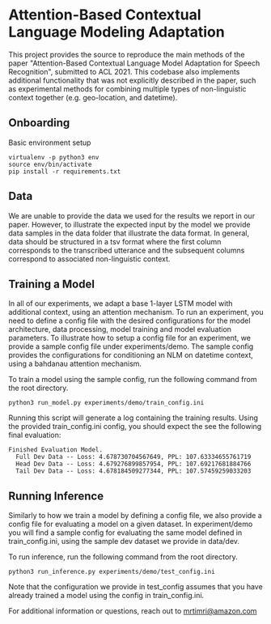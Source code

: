# Attention-Based Contextual Language Modeling Adaptation

This project provides the source to reproduce the main methods of the paper
"Attention-Based Contextual Language Model Adaptation for Speech Recognition",
submitted to ACL 2021. This codebase also implements additional functionality
that was not explicitly described in the paper, such as experimental methods
for combining multiple types of non-linguistic context together (e.g. geo-location,
and datetime).

## Onboarding

Basic environment setup

```
virtualenv -p python3 env
source env/bin/activate
pip install -r requirements.txt
```

## Data

We are unable to provide the data we used for the results we report in our
paper. However, to illustrate the expected input by the model we provide data
samples in the data folder that illustrate the data format. In general, data
should be structured in a tsv format where the first column corresponds to
the transcribed utterance and the subsequent columns correspond to associated
non-linguistic context.

## Training a Model

In all of our experiments, we adapt a base 1-layer LSTM model with additional
context, using an attention mechanism. To run an experiment, you need to
define a config file with the desired configurations for the model architecture,
data processing, model training and model evaluation parameters. To illustrate
how to setup a config file for an experiment, we provide a sample config file
under experiments/demo. The sample config provides the configurations for
conditioning an NLM on datetime context, using a bahdanau attention mechanism.

To train a model using the sample config, run the following command from the
root directory.

```
python3 run_model.py experiments/demo/train_config.ini
```

Running this script will generate a log containing the training results. Using
the provided train_config.ini config, you should expect the see the following
final evaluation:

```
Finished Evaluation Model.
  Full Dev Data -- Loss: 4.678730704567649, PPL: 107.63334655761719
  Head Dev Data -- Loss: 4.679276899857954, PPL: 107.69217681884766
  Tail Dev Data -- Loss: 4.678184509277344, PPL: 107.57459259033203
```

## Running Inference

Similarly to how we train a model by defining a config file, we also provide a
config file for evaluating a model on a given dataset. In experiment/demo you
will find a sample config for evaluating the same model defined in train_config.ini,
using the sample dev dataset we provide in data/dev.

To run inference, run the following command from the root directory.

```
python3 run_inference.py experiments/demo/test_config.ini
```

Note that the configuration we provide in test_config assumes that you have
already trained a model using the config in train_config.ini.


For additional information or questions, reach out to mrtimri@amazon.com
